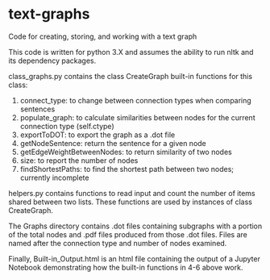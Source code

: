 # text-graphs
Code for creating, storing, and working with a text graph

This code is written for python 3.X and assumes the ability to run nltk and its dependency packages.

class_graphs.py contains the class CreateGraph built-in functions for this class:
  1. connect_type: to change between connection types when comparing sentences
  2. populate_graph: to calculate similarities between nodes for the current connection type (self.ctype)
  3. exportToDOT: to export the graph as a .dot file
  4. getNodeSentence: return the sentence for a given node
  5. getEdgeWeightBetweenNodes: to return similarity of two nodes
  6. size: to report the number of nodes
  7. findShortestPaths: to find the shortest path between two nodes; currently incomplete

helpers.py contains functions to read input and count the number of items shared between two lists. These functions are used by instances of class CreateGraph.

The Graphs directory contains .dot files containing subgraphs with a portion of the total nodes and .pdf files produced from those .dot files. Files are named after the connection type and number of nodes examined.

Finally, Built-in_Output.html is an html file containing the output of a Jupyter Notebook demonstrating how the built-in functions in 4-6 above work.
